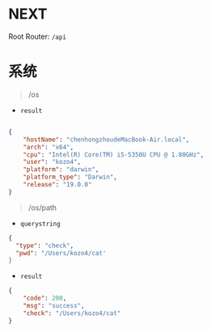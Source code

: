 # NEXT

Root Router: `/api`

# 系统

> /os

- `result`

```json

{
    "hostName": "chenhongzhoudeMacBook-Air.local",
    "arch": "x64",
    "cpu": "Intel(R) Core(TM) i5-5350U CPU @ 1.80GHz",
    "user": "kozo4",
    "platform": "darwin",
    "platform_type": "Darwin",
    "release": "19.0.0"
}

```

> /os/path

- `querystring`

```json
{
  "type": "check",
  "pwd": "/Users/kozo4/cat'
}
```

- `result`

```json
{
    "code": 200,
    "msg": "success",
    "check": "/Users/kozo4/cat"
}
```